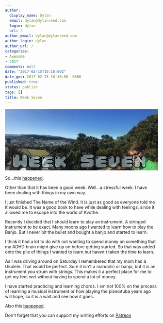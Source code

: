 ```yaml
---
author:
  display_name: Dylan
  email: dylan@dylanreed.com
  login: dylan
  url: /
author_email: dylan@dylanreed.com
author_login: dylan
author_url: /
categories:
- Awesome
- 2017
comments: null
date: "2017-02-15T10:10:00Z"
date_gmt: 2017-02-15 10:10:00 -0600
published: true
status: publish
tags: []
title: Week Seven
---
```

![Week Six - Dylan looking insane at the end of a panoramic of Wellington NZ](https://raw.githubusercontent.com/dylanreed/dylan.blog/gh-pages/images/weekly-blog/Weekly-Blog-Post-Seven.jpg)

So...this [happened](https://medium.com/@dylanreed/the-time-i-pooped-blood-599c9cbe0432#.9ms2m3u3z).

Other than that it has been a good week. Well...a stressful week. I have been dealing with things in my own way. 

I just finished The Name of the Wind. It is just as good as everyone told me it would be. It was a good book to have while dealing with feelings, since it allowed me to escape into the world of Kvothe. 

Recently I decided that I should learn to play an instrument. A stringed instrument to be exact. Many moons ago I wanted to learn how to play the Banjo. But I never bit the bullet and bought a banjo and started to learn. 

I think it had a lot to do with not wanting to spend money on something that my ADHD brain might give up on before getting started. So that was added onto the pile of things I wanted to learn but haven't taken the time to learn. 

As I was driving around on Saturday I remembered that my mom had a Ukulele. That would be perfect. Sure it isn't a mandolin or banjo, but it is an instrument you strum with strings. This makes it a perfect place for me to get my feet wet without having to spend a lot of money. 

I have started practicing and learning chords. I am not 100% on the process of learning a musical instrument or how playing the piano\tuba years ago will hope, so it is a wait and see how it goes. 

Also this [happened](https://twitter.com/i/moments/829833295240232960).


Don't forget that you can support my writing efforts on [Patreon](https://www.patreon.com/dylanreed)
